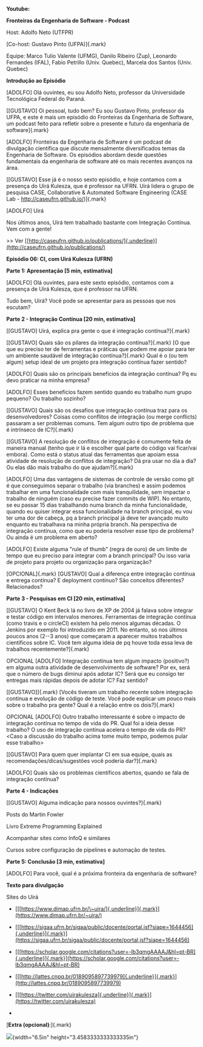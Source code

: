 **Youtube:**

**Fronteiras da Engenharia de Software - Podcast**

Host: Adolfo Neto (UTFPR)

[Co-host: Gustavo Pinto (UFPA)]{.mark}

Equipe: Marco Tulio Valente (UFMG), Danilo Ribeiro (Zup), Leonardo
Fernandes (IFAL), Fabio Petrillo (Univ. Quebec), Marcela dos Santos
(Univ. Quebec)

**Introdução ao Episódio**

\[ADOLFO\] Olá ouvintes, eu sou Adolfo Neto, professor da Universidade
Tecnológica Federal do Paraná.

[\[GUSTAVO\] Oi pessoal, tudo bem? Eu sou Gustavo Pinto, professor da
UFPA, e este é mais um episódio do Fronteiras da Engenharia de Software,
um podcast feito para refletir sobre o presente e futuro da engenharia
de software]{.mark}

\[ADOLFO\] Fronteiras da Engenharia de Software é um podcast de
divulgação científica que discute mensalmente diversificados temas da
Engenharia de Software. Os episódios abordam desde questões fundamentais
da engenharia de software até os mais recentes avanços na área.

[\[GUSTAVO\] Esse já é o nosso sexto episódio, e hoje contamos com a
presença do Uirá Kulesza, que é professor na UFRN. Uirá lidera o grupo
de pesquisa CASE, Collaborative & Automated Software Engineering (CASE
Lab - http://caseufrn.github.io/)]{.mark}

\[ADOLFO\] Uirá

Nos últimos anos, Uirá tem trabalhado bastante com Integração Contínua.
Vem com a gente!

\>\> Ver
[[http://caseufrn.github.io/publications/]{.underline}](http://caseufrn.github.io/publications/)

**Episódio 06: CI, com Uirá Kulesza (UFRN)**

**Parte 1: Apresentação \[5 min, estimativa\]**

\[ADOLFO\] Olá ouvintes, para este sexto episódio, contamos com a
presença de Uirá Kulesza, que é professor na UFRN.

Tudo bem, Uirá? Você pode se apresentar para as pessoas que nos escutam?

**Parte 2 - Integração Contínua \[20 min, estimativa\]**

[\[GUSTAVO\] Uirá, explica pra gente o que é integração
contínua?]{.mark}

[\[GUSTAVO\] Quais são os pilares da integração contínua?]{.mark} [O que
que eu preciso ter de ferramentas e práticas que podem me apoiar para
ter um ambiente saudável de integração contínua?]{.mark} Qual é o (ou
tem algum) setup ideal de um projeto pra integração contínua fazer
sentido?

\[ADOLFO\] Quais são os principais benefícios da integração contínua? Pq
eu devo praticar na minha empresa?

\[ADOLFO\] Esses benefícios fazem sentido quando eu trabalho num grupo
pequeno? Ou trabalho sozinho?

[\[GUSTAVO\] Quais são os desafios que integração contínua traz para os
desenvolvedores? Coisas como conflitos de integração (ou merge
conflicts) passaram a ser problemas comuns. Tem algum outro tipo de
problema que é intrínseco de IC?]{.mark}

[\[GUSTAVO\] A resolução de conflitos de integração é comumente feita de
maneira manual (tenho que ir lá e escolher qual parte do código vai
ficar/vai embora). Como está o status atual das ferramentas que apoiam
essa atividade de resolução de conflitos de integração? Dá pra usar no
dia a dia? Ou elas dão mais trabalho do que ajudam?]{.mark}

\[ADOLFO\] Uma das vantagens de sistemas de controle de versão como git
é que conseguimos separar o trabalho (via branches) e assim podemos
trabalhar em uma funcionalidade com mais tranquilidade, sem impactar o
trabalho de ninguém (caso eu precise fazer commits de WIP). No entanto,
se eu passar 15 dias trabalhando numa branch da minha funcionalidade,
quando eu quiser integrar essa funcionalidade na branch principal, eu
vou ter uma dor de cabeça, pq a branch principal já deve ter avançado
muito enquanto eu trabalhava na minha própria branch. Na perspectiva de
integração contínua, como que eu poderia resolver esse tipo de problema?
Ou ainda é um problema em aberto?

\[ADOLFO\] Existe alguma "rule of thumb" (regra de ouro) de um limite de
tempo que eu preciso para integrar com a branch principal? Ou isso varia
de projeto para projeto ou organização para organização?

[OPCIONAL]{.mark} \[GUSTAVO\] Qual a diferença entre integração contínua
e entrega contínua? E deployment contínuo? São conceitos diferentes?
Relacionados?

**Parte 3 - Pesquisas em CI \[20 min, estimativa\]**

[\[GUSTAVO\] O Kent Beck lá no livro de XP de 2004 já falava sobre
integrar e testar código em intervalos menores. Ferramentas de
integração contínua (como travis e o circleCI) existem há pelo menos
algumas décadas. O Jenkins por exemplo foi introduzido em 2011. No
entanto, só nos últimos poucos anos (2\--3 anos) que começaram a
aparecer muitos trabalhos científicos sobre IC. Você tem alguma ideia de
pq houve toda essa leva de trabalhos recentemente?]{.mark}

OPCIONAL \[ADOLFO\] Integração contínua tem algum impacto (positivo?) em
alguma outra atividade de desenvolvimento de software? Por ex, será que
o número de bugs diminui após adotar IC? Será que eu consigo ter
entregas mais rápidas depois de adotar IC? Faz sentido?

[\[GUSTAVO\]]{.mark} [Vocês tiveram um trabalho recente sobre integração
contínua e evolução de código de teste. Você pode explicar um pouco mais
sobre o trabalho pra gente? Qual é a relação entre os dois?]{.mark}

OPCIONAL \[ADOLFO\] Outro trabalho interessante é sobre o impacto de
integração contínua no tempo de vida do PR. Qual foi a ideia desse
trabalho? O uso de integração contínua acelera o tempo de vida do
PR?\<Caso a discussão do trabalho acima tome muito tempo, podemos pular
esse trabalho\>

[\[GUSTAVO\] Para quem quer implantar CI em sua equipe, quais as
recomendações/dicas/sugestões você poderia dar?]{.mark}

\[ADOLFO\] Quais são os problemas científicos abertos, quando se fala de
integração contínua?

**Parte 4 - Indicações**

[\[GUSTAVO\] Alguma indicação para nossos ouvintes?]{.mark}

Posts do Martin Fowler

Livro Extreme Programming Explained

Acompanhar sites como InfoQ e similares

Cursos sobre configuração de pipelines e automação de testes.

**Parte 5: Conclusão \[3 min, estimativa\]**

\[ADOLFO\] Para você, qual é a próxima fronteira da engenharia de
software?

**Texto para divulgação**

Sites do Uirá

-   [[[https://www.dimap.ufrn.br/\~uira/]{.underline}]{.mark}](https://www.dimap.ufrn.br/~uira/)

-   [[[https://sigaa.ufrn.br/sigaa/public/docente/portal.jsf?siape=1644456]{.underline}]{.mark}](https://sigaa.ufrn.br/sigaa/public/docente/portal.jsf?siape=1644456)

-   [[[https://scholar.google.com/citations?user=-lb3qmgAAAAJ&hl=pt-BR]{.underline}]{.mark}](https://scholar.google.com/citations?user=-lb3qmgAAAAJ&hl=pt-BR)

-   [[[http://lattes.cnpq.br/0189095897739979]{.underline}]{.mark}](http://lattes.cnpq.br/0189095897739979)

-   [[[https://twitter.com/uirakulesza]{.underline}]{.mark}](https://twitter.com/uirakulesza)

-   

[**Extra (opcional)**:]{.mark}

![](media/image1.png){width="6.5in" height="3.4583333333333335in"}
